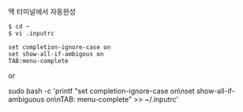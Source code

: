 맥 터미널에서 자동완성

```terminal
$ cd ~
$ vi .inputrc
```

```vi
set completion-ignore-case on
set show-all-if-ambigous on
TAB:menu-complete
```

or

sudo bash -c 'printf "set completion-ignore-case on\nset show-all-if-ambiguous on\nTAB: menu-complete" >> ~/.inputrc'